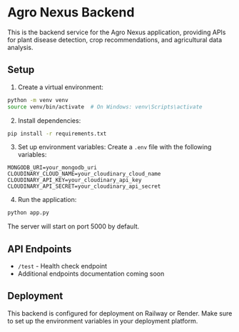 # Agro Nexus Backend

This is the backend service for the Agro Nexus application, providing APIs for plant disease detection, crop recommendations, and agricultural data analysis.

## Setup

1. Create a virtual environment:
```bash
python -m venv venv
source venv/bin/activate  # On Windows: venv\Scripts\activate
```

2. Install dependencies:
```bash
pip install -r requirements.txt
```

3. Set up environment variables:
Create a `.env` file with the following variables:
```
MONGODB_URI=your_mongodb_uri
CLOUDINARY_CLOUD_NAME=your_cloudinary_cloud_name
CLOUDINARY_API_KEY=your_cloudinary_api_key
CLOUDINARY_API_SECRET=your_cloudinary_api_secret
```

4. Run the application:
```bash
python app.py
```

The server will start on port 5000 by default.

## API Endpoints

- `/test` - Health check endpoint
- Additional endpoints documentation coming soon

## Deployment

This backend is configured for deployment on Railway or Render. Make sure to set up the environment variables in your deployment platform. 